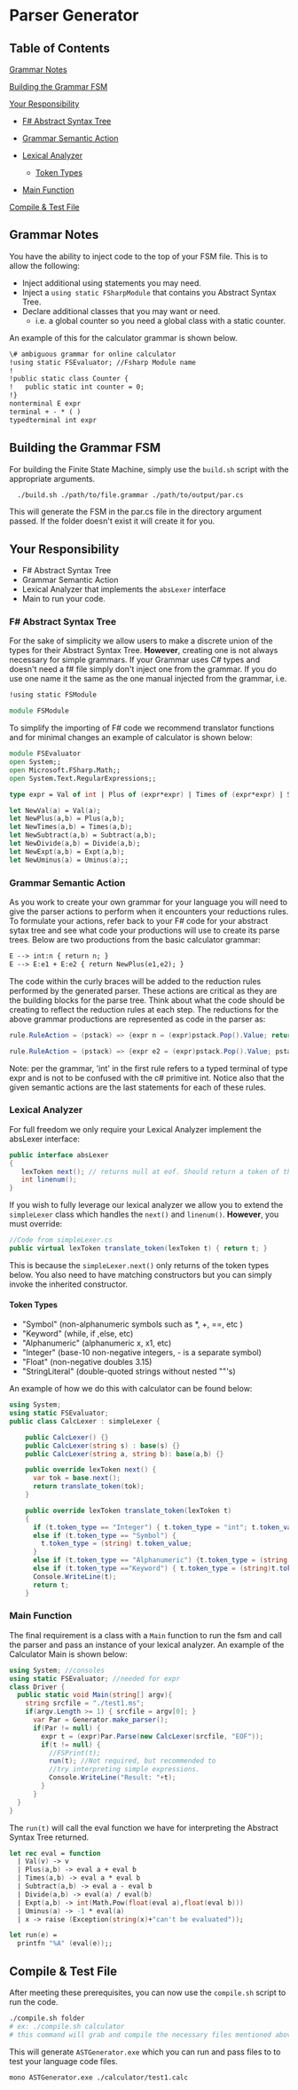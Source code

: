 # Parser Generator

## Table of Contents

[Grammar Notes](#grammar-notes)

[Building the Grammar FSM](#building-the-grammar-fsm)

[Your Responsibility](#your-responsibility)

- [F# Abstract Syntax Tree](#f-abstract-syntax-tree)

- [Grammar Semantic Action](grammar-semantic-action)

- [Lexical Analyzer](#lexical-analyzer)
  - [Token Types](#token-types)

- [Main Function](#main-function)

[Compile & Test File](#compile--test-file)

## Grammar Notes

You have the ability to inject code to the top of your FSM file. This is to allow the following:

- Inject additional using statements you may need.
- Inject a `using static FSharpModule` that contains you Abstract Syntax Tree.
- Declare additional classes that you may want or need.
  - i.e. a global counter so you need a global class with a static counter.

An example of this for the calculator grammar is shown below.

```txt
\# ambiguous grammar for online calculator
!using static FSEvaluator; //Fsharp Module name
!
!public static class Counter {
!   public static int counter = 0;
!}
nonterminal E expr
terminal + - * ( )
typedterminal int expr
```

## Building the Grammar FSM

For building the Finite State Machine, simply use the `build.sh` script with the appropriate arguments.

```bash
  ./build.sh ./path/to/file.grammar ./path/to/output/par.cs
```

This will generate the FSM in the par.cs file in the directory argument passed. If the folder doesn't exist it will create it for you.

## Your Responsibility

- F# Abstract Syntax Tree
- Grammar Semantic Action
- Lexical Analyzer that implements the `absLexer` interface
- Main to run your code.

### F# Abstract Syntax Tree

For the sake of simplicity we allow users to make a discrete union of the types for their Abstract Syntax Tree. **However**, creating one is not always necessary for simple grammars. If your Grammar uses C# types and doesn't need a f# file simply don't inject one from the grammar. If you do use one name it the same as the one manual injected from the grammar, i.e.

```txt
!using static FSModule
```

```fsharp
module FSModule
```

To simplify the importing of F# code we recommend translator functions and for minimal changes an example of calculator is shown below:

```fsharp
module FSEvaluator
open System;;
open Microsoft.FSharp.Math;;
open System.Text.RegularExpressions;;

type expr = Val of int | Plus of (expr*expr) | Times of (expr*expr) | Subtract of (expr*expr) | Divide of (expr*expr) | Expt of (expr*expr) | Uminus of expr | Sym of String | EOF;;

let NewVal(a) = Val(a);
let NewPlus(a,b) = Plus(a,b);
let NewTimes(a,b) = Times(a,b);
let NewSubtract(a,b) = Subtract(a,b);
let NewDivide(a,b) = Divide(a,b);
let NewExpt(a,b) = Expt(a,b);
let NewUminus(a) = Uminus(a);;
```

### Grammar Semantic Action

As you work to create your own grammar for your language you will need to give the parser actions to perform when it encounters your reductions rules. To formulate your actions, refer back to your F# code for your abstract sytax tree and see what code your productions will use to create its parse trees. Below are two productions from the basic calculator grammar:

```txt
E --> int:n { return n; }
E --> E:e1 + E:e2 { return NewPlus(e1,e2); }
```

The code within the curly braces will be added to the reduction rules performed by the generated parser. These actions are critical as they are the building blocks for the parse tree. Think about what the code should be creating to reflect the reduction rules at each step. The reductions for the above grammar productions are represented as code in the parser as:

```csharp
rule.RuleAction = (pstack) => {expr n = (expr)pstack.Pop().Value; return n; };
```

```csharp
rule.RuleAction = (pstack) => {expr e2 = (expr)pstack.Pop().Value; pstack.Pop();  expr e1 = (expr)pstack.Pop().Value; return NewPlus(e1,e2); };
```

Note: per the grammar, 'int' in the first rule refers to a typed terminal of type expr and is not to be confused with the c# primitive int. Notice also that the given semantic actions are the last statements for each of these rules.

### Lexical Analyzer

For full freedom we only require your Lexical Analyzer implement the absLexer interface:

```csharp
public interface absLexer
{
   lexToken next(); // returns null at eof. Should return a token of the appropriate type
   int linenum();
}
```

If you wish to fully leverage our lexical analyzer we allow you to extend the `simpleLexer` class which handles the `next()` and `linenum()`. **However**, you must override:

```csharp
//Code from simpleLexer.cs
public virtual lexToken translate_token(lexToken t) { return t; }
```

This is because the `simpleLexer.next()` only returns of the token types below. You also need to have matching constructors but you can simply invoke the inherited constructor.

#### Token Types

- "Symbol"   (non-alphanumeric symbols such as *, +, ==, etc )
- "Keyword"  (while, if ,else, etc)
- "Alphanumeric"     (alphanumeric  x, x1, etc)
- "Integer"  (base-10 non-negative integers, - is a separate symbol)
- "Float"    (non-negative doubles 3.15)
- "StringLiteral" (double-quoted strings without nested ""'s)

An example of how we do this with calculator can be found below:

```csharp
using System;
using static FSEvaluator;
public class CalcLexer : simpleLexer {

    public CalcLexer() {}
    public CalcLexer(string s) : base(s) {}
    public CalcLexer(string a, string b): base(a,b) {}

    public override lexToken next() {
      var tok = base.next();
      return translate_token(tok);
    }

    public override lexToken translate_token(lexToken t)
    {
      if (t.token_type == "Integer") { t.token_type = "int"; t.token_value = NewVal((int)t.token_value); }
      else if (t.token_type == "Symbol") {
        t.token_type = (string) t.token_value;
      }
      else if (t.token_type == "Alphanumeric") {t.token_type = (string)t.token_value;}
      else if (t.token_type =="Keyword") { t.token_type = (string)t.token_value;}
      Console.WriteLine(t);
      return t;
    }
```

### Main Function

The final requirement is a class with a `Main` function to run the fsm and call the parser and pass an instance of your lexical analyzer. An example of the Calculator Main is shown below:

```csharp
using System; //consoles
using static FSEvaluator; //needed for expr
class Driver {
  public static void Main(string[] argv){
    string srcfile = "./test1.ms";
    if(argv.Length >= 1) { srcfile = argv[0]; }
      var Par = Generator.make_parser(); 
      if(Par != null) {
        expr t = (expr)Par.Parse(new CalcLexer(srcfile, "EOF"));
        if(t != null) {
          //FSPrint(t);
          run(t); //Not required, but recommended to
          //try interpreting simple expressions.
          Console.WriteLine("Result: "+t); 
        }
      }
  }
}
```

The `run(t)` will call the eval function we have for interpreting the Abstract Syntax Tree returned.

```fsharp
let rec eval = function 
  | Val(v) -> v
  | Plus(a,b) -> eval a + eval b
  | Times(a,b) -> eval a * eval b
  | Subtract(a,b) -> eval a - eval b
  | Divide(a,b) -> eval(a) / eval(b)
  | Expt(a,b) -> int(Math.Pow(float(eval a),float(eval b)))
  | Uminus(a) -> -1 * eval(a)
  | x -> raise (Exception(string(x)+"can't be evaluated"));

let run(e) = 
  printfn "%A" (eval(e));;
```

## Compile & Test File

After meeting these prerequisites, you can now use the `compile.sh` script to run the code.

```bash
./compile.sh folder
# ex: ./compile.sh calculator
# this command will grab and compile the necessary files mentioned above to compile the ASTGenerator.exe
```

This will generate `ASTGenerator.exe` which you can run and pass files to to test your language code files.

```bash
mono ASTGenerator.exe ./calculator/test1.calc
```
